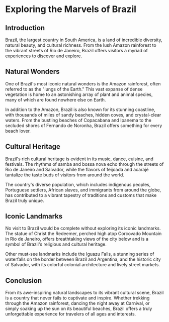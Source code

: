 # Exploring the Marvels of Brazil

## Introduction

Brazil, the largest country in South America, is a land of incredible diversity, natural beauty, and cultural richness. From the lush Amazon rainforest to the vibrant streets of Rio de Janeiro, Brazil offers visitors a myriad of experiences to discover and explore.

## Natural Wonders

One of Brazil's most iconic natural wonders is the Amazon rainforest, often referred to as the "lungs of the Earth." This vast expanse of dense vegetation is home to an astonishing array of plant and animal species, many of which are found nowhere else on Earth.

In addition to the Amazon, Brazil is also known for its stunning coastline, with thousands of miles of sandy beaches, hidden coves, and crystal-clear waters. From the bustling beaches of Copacabana and Ipanema to the secluded shores of Fernando de Noronha, Brazil offers something for every beach lover.

## Cultural Heritage

Brazil's rich cultural heritage is evident in its music, dance, cuisine, and festivals. The rhythms of samba and bossa nova echo through the streets of Rio de Janeiro and Salvador, while the flavors of feijoada and acarajé tantalize the taste buds of visitors from around the world.

The country's diverse population, which includes indigenous peoples, Portuguese settlers, African slaves, and immigrants from around the globe, has contributed to a vibrant tapestry of traditions and customs that make Brazil truly unique.

## Iconic Landmarks

No visit to Brazil would be complete without exploring its iconic landmarks. The statue of Christ the Redeemer, perched high atop Corcovado Mountain in Rio de Janeiro, offers breathtaking views of the city below and is a symbol of Brazil's religious and cultural heritage.

Other must-see landmarks include the Iguazu Falls, a stunning series of waterfalls on the border between Brazil and Argentina, and the historic city of Salvador, with its colorful colonial architecture and lively street markets.

## Conclusion

From its awe-inspiring natural landscapes to its vibrant cultural scene, Brazil is a country that never fails to captivate and inspire. Whether trekking through the Amazon rainforest, dancing the night away at Carnival, or simply soaking up the sun on its beautiful beaches, Brazil offers a truly unforgettable experience for travelers of all ages and interests.
